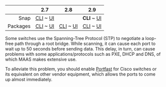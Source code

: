 <!-- deb-2-7-cli
||2.7|2.8|2.9|
|-----:|:-----:|:-----:|:-----:|
|Snap|[CLI](/t/managing-stp-snap-2-7-cli/2910) ~ [UI](/t/managing-stp-snap-2-7-ui/2911)|[CLI](/t/managing-stp-snap-2-8-cli/2912) ~ [UI](/t/managing-stp-snap-2-8-ui/2913)|[CLI](/t/managing-stp-snap-2-9-cli/2914) ~ [UI](/t/managing-stp-snap-2-9-ui/2915)|
|Packages|**CLI** ~ [UI](/t/managing-stp-deb-2-7-ui/2917)|[CLI](/t/managing-stp-deb-2-8-cli/2918) ~ [UI](/t/managing-stp-deb-2-8-ui/2919)|[CLI](/t/managing-stp-deb-2-9-cli/2920) ~ [UI](/t/managing-stp-deb-2-9-ui/2921)|
 deb-2-7-cli -->

<!-- deb-2-7-ui
||2.7|2.8|2.9|
|-----:|:-----:|:-----:|:-----:|
|Snap|[CLI](/t/managing-stp-snap-2-7-cli/2910) ~ [UI](/t/managing-stp-snap-2-7-ui/2911)|[CLI](/t/managing-stp-snap-2-8-cli/2912) ~ [UI](/t/managing-stp-snap-2-8-ui/2913)|[CLI](/t/managing-stp-snap-2-9-cli/2914) ~ [UI](/t/managing-stp-snap-2-9-ui/2915)|
|Packages|[CLI](/t/managing-stp-deb-2-7-cli/2916) ~ **UI**|[CLI](/t/managing-stp-deb-2-8-cli/2918) ~ [UI](/t/managing-stp-deb-2-8-ui/2919)|[CLI](/t/managing-stp-deb-2-9-cli/2920) ~ [UI](/t/managing-stp-deb-2-9-ui/2921)|
 deb-2-7-ui -->

<!-- deb-2-8-cli
||2.7|2.8|2.9|
|-----:|:-----:|:-----:|:-----:|
|Snap|[CLI](/t/managing-stp-snap-2-7-cli/2910) ~ [UI](/t/managing-stp-snap-2-7-ui/2911)|[CLI](/t/managing-stp-snap-2-8-cli/2912) ~ [UI](/t/managing-stp-snap-2-8-ui/2913)|[CLI](/t/managing-stp-snap-2-9-cli/2914) ~ [UI](/t/managing-stp-snap-2-9-ui/2915)|
|Packages|[CLI](/t/managing-stp-deb-2-7-cli/2916) ~ [UI](/t/managing-stp-deb-2-7-ui/2917)||**CLI** ~ [UI](/t/managing-stp-deb-2-8-ui/2919)|[CLI](/t/managing-stp-deb-2-9-cli/2920) ~ [UI](/t/managing-stp-deb-2-9-ui/2921)|
 deb-2-8-cli -->

<!-- deb-2-8-ui
||2.7|2.8|2.9|
|-----:|:-----:|:-----:|:-----:|
|Snap|[CLI](/t/managing-stp-snap-2-7-cli/2910) ~ [UI](/t/managing-stp-snap-2-7-ui/2911)|[CLI](/t/managing-stp-snap-2-8-cli/2912) ~ [UI](/t/managing-stp-snap-2-8-ui/2913)|[CLI](/t/managing-stp-snap-2-9-cli/2914) ~ [UI](/t/managing-stp-snap-2-9-ui/2915)|
|Packages|[CLI](/t/managing-stp-deb-2-7-cli/2916) ~ [UI](/t/managing-stp-deb-2-7-ui/2917)|[CLI](/t/managing-stp-deb-2-8-cli/2918) ~ **UI**|[CLI](/t/managing-stp-deb-2-9-cli/2920) ~ [UI](/t/managing-stp-deb-2-9-ui/2921)|
 deb-2-8-ui -->

<!-- deb-2-9-cli
||2.7|2.8|2.9|
|-----:|:-----:|:-----:|:-----:|
|Snap|[CLI](/t/managing-stp-snap-2-7-cli/2910) ~ [UI](/t/managing-stp-snap-2-7-ui/2911)|[CLI](/t/managing-stp-snap-2-8-cli/2912) ~ [UI](/t/managing-stp-snap-2-8-ui/2913)|[CLI](/t/managing-stp-snap-2-9-cli/2914) ~ [UI](/t/managing-stp-snap-2-9-ui/2915)|
|Packages|[CLI](/t/managing-stp-deb-2-7-cli/2916) ~ [UI](/t/managing-stp-deb-2-7-ui/2917)|[CLI](/t/managing-stp-deb-2-8-cli/2918) ~ [UI](/t/managing-stp-deb-2-8-ui/2919)||**CLI** ~ [UI](/t/managing-stp-deb-2-9-ui/2921)|
 deb-2-9-cli -->

<!-- deb-2-9-ui
||2.7|2.8|2.9|
|-----:|:-----:|:-----:|:-----:|
|Snap|[CLI](/t/managing-stp-snap-2-7-cli/2910) ~ [UI](/t/managing-stp-snap-2-7-ui/2911)|[CLI](/t/managing-stp-snap-2-8-cli/2912) ~ [UI](/t/managing-stp-snap-2-8-ui/2913)|[CLI](/t/managing-stp-snap-2-9-cli/2914) ~ [UI](/t/managing-stp-snap-2-9-ui/2915)|
|Packages|[CLI](/t/managing-stp-deb-2-7-cli/2916) ~ [UI](/t/managing-stp-deb-2-7-ui/2917)|[CLI](/t/managing-stp-deb-2-8-cli/2918) ~ [UI](/t/managing-stp-deb-2-8-ui/2919)|[CLI](/t/managing-stp-deb-2-9-cli/2920) ~ **UI**|
 deb-2-9-ui -->

<!-- snap-2-7-cli
||2.7|2.8|2.9|
|-----:|:-----:|:-----:|:-----:|
|Snap|**CLI** ~ [UI](/t/managing-stp-snap-2-7-ui/2911)|[CLI](/t/managing-stp-snap-2-8-cli/2912) ~ [UI](/t/managing-stp-snap-2-8-ui/2913)|[CLI](/t/managing-stp-snap-2-9-cli/2914) ~ [UI](/t/managing-stp-snap-2-9-ui/2915)|
|Packages|[CLI](/t/managing-stp-deb-2-7-cli/2916) ~ [UI](/t/managing-stp-deb-2-7-ui/2917)|[CLI](/t/managing-stp-deb-2-8-cli/2918) ~ [UI](/t/managing-stp-deb-2-8-ui/2919)|[CLI](/t/managing-stp-deb-2-9-cli/2920) ~ [UI](/t/managing-stp-deb-2-9-ui/2921)|
 snap-2-7-cli -->

<!-- snap-2-7-ui
||2.7|2.8|2.9|
|-----:|:-----:|:-----:|:-----:|
|Snap|[CLI](/t/managing-stp-snap-2-7-cli/2910) ~ **UI**|[CLI](/t/managing-stp-snap-2-8-cli/2912) ~ [UI](/t/managing-stp-snap-2-8-ui/2913)|[CLI](/t/managing-stp-snap-2-9-cli/2914) ~ [UI](/t/managing-stp-snap-2-9-ui/2915)|
|Packages|[CLI](/t/managing-stp-deb-2-7-cli/2916) ~ [UI](/t/managing-stp-deb-2-7-ui/2917)|[CLI](/t/managing-stp-deb-2-8-cli/2918) ~ [UI](/t/managing-stp-deb-2-8-ui/2919)|[CLI](/t/managing-stp-deb-2-9-cli/2920) ~ [UI](/t/managing-stp-deb-2-9-ui/2921)|
 snap-2-7-ui -->

||2.7|2.8|2.9|
|-----:|:-----:|:-----:|:-----:|
|Snap|[CLI](/t/managing-stp-snap-2-7-cli/2910) ~ [UI](/t/managing-stp-snap-2-7-ui/2911)||**CLI** ~ [UI](/t/managing-stp-snap-2-8-ui/2913)|[CLI](/t/managing-stp-snap-2-9-cli/2914) ~ [UI](/t/managing-stp-snap-2-9-ui/2915)|
|Packages|[CLI](/t/managing-stp-deb-2-7-cli/2916) ~ [UI](/t/managing-stp-deb-2-7-ui/2917)|[CLI](/t/managing-stp-deb-2-8-cli/2918) ~ [UI](/t/managing-stp-deb-2-8-ui/2919)|[CLI](/t/managing-stp-deb-2-9-cli/2920) ~ [UI](/t/managing-stp-deb-2-9-ui/2921)|

<!-- snap-2-8-ui
||2.7|2.8|2.9|
|-----:|:-----:|:-----:|:-----:|
|Snap|[CLI](/t/managing-stp-snap-2-7-cli/2910) ~ [UI](/t/managing-stp-snap-2-7-ui/2911)|[CLI](/t/managing-stp-snap-2-8-cli/2912) ~ **UI**|[CLI](/t/managing-stp-snap-2-9-cli/2914) ~ [UI](/t/managing-stp-snap-2-9-ui/2915)|
|Packages|[CLI](/t/managing-stp-deb-2-7-cli/2916) ~ [UI](/t/managing-stp-deb-2-7-ui/2917)|[CLI](/t/managing-stp-deb-2-8-cli/2918) ~ [UI](/t/managing-stp-deb-2-8-ui/2919)|[CLI](/t/managing-stp-deb-2-9-cli/2920) ~ [UI](/t/managing-stp-deb-2-9-ui/2921)|
 snap-2-8-ui -->

<!-- snap-2-9-cli
||2.7|2.8|2.9|
|-----:|:-----:|:-----:|:-----:|
|Snap|[CLI](/t/managing-stp-snap-2-7-cli/2910) ~ [UI](/t/managing-stp-snap-2-7-ui/2911)|[CLI](/t/managing-stp-snap-2-8-cli/2912) ~ [UI](/t/managing-stp-snap-2-8-ui/2913)||**CLI** ~ [UI](/t/managing-stp-snap-2-9-ui/2915)|
|Packages|[CLI](/t/managing-stp-deb-2-7-cli/2916) ~ [UI](/t/managing-stp-deb-2-7-ui/2917)|[CLI](/t/managing-stp-deb-2-8-cli/2918) ~ [UI](/t/managing-stp-deb-2-8-ui/2919)|[CLI](/t/managing-stp-deb-2-9-cli/2920) ~ [UI](/t/managing-stp-deb-2-9-ui/2921)|
 snap-2-9-cli -->

<!-- snap-2-9-ui
||2.7|2.8|2.9|
|-----:|:-----:|:-----:|:-----:|
|Snap|[CLI](/t/managing-stp-snap-2-7-cli/2910) ~ [UI](/t/managing-stp-snap-2-7-ui/2911)|[CLI](/t/managing-stp-snap-2-8-cli/2912) ~ [UI](/t/managing-stp-snap-2-8-ui/2913)|[CLI](/t/managing-stp-snap-2-9-cli/2914) ~ **UI**|
|Packages|[CLI](/t/managing-stp-deb-2-7-cli/2916) ~ [UI](/t/managing-stp-deb-2-7-ui/2917)|[CLI](/t/managing-stp-deb-2-8-cli/2918) ~ [UI](/t/managing-stp-deb-2-8-ui/2919)|[CLI](/t/managing-stp-deb-2-9-cli/2920) ~ [UI](/t/managing-stp-deb-2-9-ui/2921)|
 snap-2-9-ui -->

Some switches use the Spanning-Tree Protocol (STP) to negotiate a loop-free path through a root bridge. While scanning, it can cause each port to wait up to 50 seconds before sending data. This delay, in turn, can cause problems with some applications/protocols such as PXE, DHCP and DNS, of which MAAS makes extensive use.

To alleviate this problem, you should enable [Portfast](https://www.cisco.com/c/en/us/td/docs/switches/lan/catalyst4000/8-2glx/configuration/guide/stp_enha.html#wp1019873) for Cisco switches or its equivalent on other vendor equipment, which allows the ports to come up almost immediately.

<!-- LINKS -->
